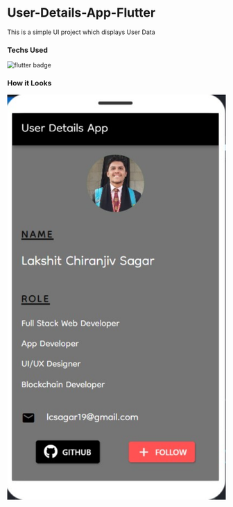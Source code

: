 # User-Details-App-Flutter

This is a simple UI project which displays User Data

### Techs Used

![flutter badge](https://img.shields.io/badge/Flutter-02569B?style=for-the-badge&logo=flutter&logoColor=white) 
<br/>

### How it Looks

<img src="./images/appss.jpg" alt="app ss" style="width: 600px;"></img>
